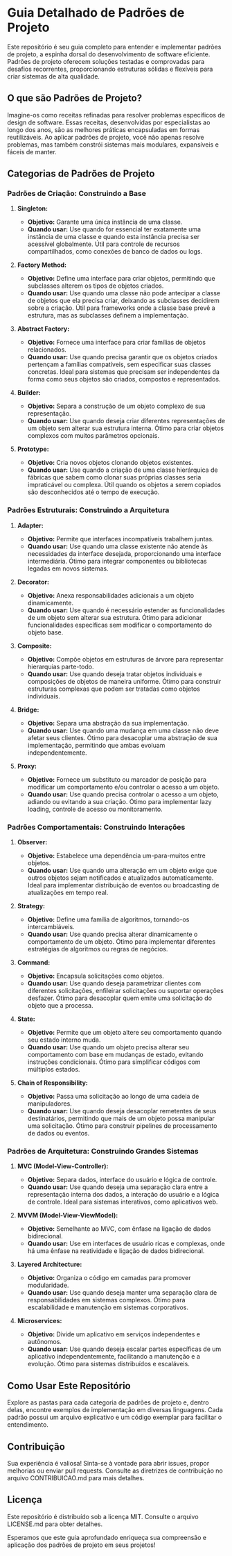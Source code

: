 # Guia Detalhado de Padrões de Projeto


Este repositório é seu guia completo para entender e implementar padrões de projeto, a espinha dorsal do desenvolvimento de software eficiente. Padrões de projeto oferecem soluções testadas e comprovadas para desafios recorrentes, proporcionando estruturas sólidas e flexíveis para criar sistemas de alta qualidade.

## O que são Padrões de Projeto?

Imagine-os como receitas refinadas para resolver problemas específicos de design de software. Essas receitas, desenvolvidas por especialistas ao longo dos anos, são as melhores práticas encapsuladas em formas reutilizáveis. Ao aplicar padrões de projeto, você não apenas resolve problemas, mas também constrói sistemas mais modulares, expansíveis e fáceis de manter.

## Categorias de Padrões de Projeto

### Padrões de Criação: Construindo a Base

1. **Singleton:**
   - **Objetivo:** Garante uma única instância de uma classe.
   - **Quando usar:** Use quando for essencial ter exatamente uma instância de uma classe e quando esta instância precisa ser acessível globalmente. Útil para controle de recursos compartilhados, como conexões de banco de dados ou logs.

2. **Factory Method:**
   - **Objetivo:** Define uma interface para criar objetos, permitindo que subclasses alterem os tipos de objetos criados.
   - **Quando usar:** Use quando uma classe não pode antecipar a classe de objetos que ela precisa criar, deixando as subclasses decidirem sobre a criação. Útil para frameworks onde a classe base prevê a estrutura, mas as subclasses definem a implementação.

3. **Abstract Factory:**
   - **Objetivo:** Fornece uma interface para criar famílias de objetos relacionados.
   - **Quando usar:** Use quando precisa garantir que os objetos criados pertençam a famílias compatíveis, sem especificar suas classes concretas. Ideal para sistemas que precisam ser independentes da forma como seus objetos são criados, compostos e representados.

4. **Builder:**
   - **Objetivo:** Separa a construção de um objeto complexo de sua representação.
   - **Quando usar:** Use quando deseja criar diferentes representações de um objeto sem alterar sua estrutura interna. Ótimo para criar objetos complexos com muitos parâmetros opcionais.

5. **Prototype:**
   - **Objetivo:** Cria novos objetos clonando objetos existentes.
   - **Quando usar:** Use quando a criação de uma classe hierárquica de fábricas que sabem como clonar suas próprias classes seria impraticável ou complexa. Útil quando os objetos a serem copiados são desconhecidos até o tempo de execução.

### Padrões Estruturais: Construindo a Arquitetura

1. **Adapter:**
   - **Objetivo:** Permite que interfaces incompatíveis trabalhem juntas.
   - **Quando usar:** Use quando uma classe existente não atende às necessidades da interface desejada, proporcionando uma interface intermediária. Ótimo para integrar componentes ou bibliotecas legadas em novos sistemas.

2. **Decorator:**
   - **Objetivo:** Anexa responsabilidades adicionais a um objeto dinamicamente.
   - **Quando usar:** Use quando é necessário estender as funcionalidades de um objeto sem alterar sua estrutura. Ótimo para adicionar funcionalidades específicas sem modificar o comportamento do objeto base.

3. **Composite:**
   - **Objetivo:** Compõe objetos em estruturas de árvore para representar hierarquias parte-todo.
   - **Quando usar:** Use quando deseja tratar objetos individuais e composições de objetos de maneira uniforme. Ótimo para construir estruturas complexas que podem ser tratadas como objetos individuais.

4. **Bridge:**
   - **Objetivo:** Separa uma abstração da sua implementação.
   - **Quando usar:** Use quando uma mudança em uma classe não deve afetar seus clientes. Ótimo para desacoplar uma abstração de sua implementação, permitindo que ambas evoluam independentemente.

5. **Proxy:**
   - **Objetivo:** Fornece um substituto ou marcador de posição para modificar um comportamento e/ou controlar o acesso a um objeto.
   - **Quando usar:** Use quando precisa controlar o acesso a um objeto, adiando ou evitando a sua criação. Ótimo para implementar lazy loading, controle de acesso ou monitoramento.

### Padrões Comportamentais: Construindo Interações

1. **Observer:**
   - **Objetivo:** Estabelece uma dependência um-para-muitos entre objetos.
   - **Quando usar:** Use quando uma alteração em um objeto exige que outros objetos sejam notificados e atualizados automaticamente. Ideal para implementar distribuição de eventos ou broadcasting de atualizações em tempo real.

2. **Strategy:**
   - **Objetivo:** Define uma família de algoritmos, tornando-os intercambiáveis.
   - **Quando usar:** Use quando precisa alterar dinamicamente o comportamento de um objeto. Ótimo para implementar diferentes estratégias de algoritmos ou regras de negócios.

3. **Command:**
   - **Objetivo:** Encapsula solicitações como objetos.
   - **Quando usar:** Use quando deseja parametrizar clientes com diferentes solicitações, enfileirar solicitações ou suportar operações desfazer. Ótimo para desacoplar quem emite uma solicitação do objeto que a processa.

4. **State:**
   - **Objetivo:** Permite que um objeto altere seu comportamento quando seu estado interno muda.
   - **Quando usar:** Use quando um objeto precisa alterar seu comportamento com base em mudanças de estado, evitando instruções condicionais. Ótimo para simplificar códigos com múltiplos estados.

5. **Chain of Responsibility:**
   - **Objetivo:** Passa uma solicitação ao longo de uma cadeia de manipuladores.
   - **Quando usar:** Use quando deseja desacoplar remetentes de seus destinatários, permitindo que mais de um objeto possa manipular uma solicitação. Ótimo para construir pipelines de processamento de dados ou eventos.

### Padrões de Arquitetura: Construindo Grandes Sistemas

1. **MVC (Model-View-Controller):**
   - **Objetivo:** Separa dados, interface do usuário e lógica de controle.
   - **Quando usar:** Use quando deseja uma separação clara entre a representação interna dos dados, a interação do usuário e a lógica de controle. Ideal para sistemas interativos, como aplicativos web.

2. **MVVM (Model-View-ViewModel):**
   - **Objetivo:** Semelhante ao MVC, com ênfase na ligação de dados bidirecional.
   - **Quando usar:** Use em interfaces de usuário ricas e complexas, onde há uma ênfase na reatividade e ligação de dados bidirecional.

3. **Layered Architecture:**
   - **Objetivo:** Organiza o código em camadas para promover modularidade.
   - **Quando usar:** Use quando deseja manter uma separação clara de responsabilidades em sistemas complexos. Ótimo para escalabilidade e manutenção em sistemas corporativos.

4. **Microservices:**
   - **Objetivo:** Divide um aplicativo em serviços independentes e autônomos.
   - **Quando usar:** Use quando deseja escalar partes específicas de um aplicativo independentemente, facilitando a manutenção e a evolução. Ótimo para sistemas distribuídos e escaláveis.

## Como Usar Este Repositório

Explore as pastas para cada categoria de padrões de projeto e, dentro delas, encontre exemplos de implementação em diversas linguagens. Cada padrão possui um arquivo explicativo e um código exemplar para facilitar o entendimento.

## Contribuição

Sua experiência é valiosa! Sinta-se à vontade para abrir issues, propor melhorias ou enviar pull requests. Consulte as diretrizes de contribuição no arquivo CONTRIBUICAO.md para mais detalhes.

## Licença

Este repositório é distribuído sob a licença MIT. Consulte o arquivo LICENSE.md para obter detalhes.

Esperamos que este guia aprofundado enriqueça sua compreensão e aplicação dos padrões de projeto em seus projetos!